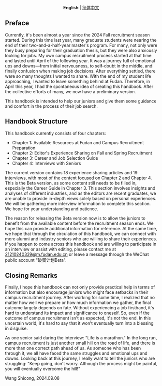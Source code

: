 <div align="center">

**English** | [简体中文][readme-zh-link]  <br />

[readme-zh-link]: ./README-zh.md
</div>

## Preface

Currently, it's been almost a year since the 2024 Fall recruitment season started. During this time last year, many graduate students were nearing the end of their two-and-a-half-year master's program. For many, not only were they busy preparing for their graduation thesis, but they were also anxiously looking for jobs. My own campus recruitment process started at that time and lasted until April of the following year. It was a journey full of emotional ups and downs—from initial nervousness, to self-doubt in the middle, and finally confusion when making job decisions. After everything settled, there were so many thoughts I wanted to share. With the end of my student life approaching, I wanted to leave something behind at Fudan. Therefore, in April this year, I had the spontaneous idea of creating this handbook. After the collective efforts of many, we now have a preliminary version.

This handbook is intended to help our juniors and give them some guidance and comfort in the process of their job search.

## Handbook Structure

This handbook currently consists of four chapters:  

- Chapter 1: Available Resources at Fudan and Campus Recruitment Preparation  
- Chapter 2: Editor's Experience Sharing on Fall and Spring Recruitment  
- Chapter 3: Career and Job Selection Guide  
- Chapter 4: Interviews with Seniors

The current version contains 18 experience sharing articles and 19 interviews, with most of the content focused on Chapter 2 and Chapter 4. This is the Beta version, as some content still needs to be filled in, especially the Career Guide in Chapter 3. This section involves insights and analyses of different industries, and as the editors are recent graduates, we are unable to provide in-depth views solely based on personal experiences. We will be gathering more interview information to complete this section. We hope for your understanding and patience.

The reason for releasing the Beta version now is to allow the juniors to benefit from the available content before the recruitment season ends. We hope this can provide additional information for reference. At the same time, we hope that through the circulation of this handbook, we can connect with more alumni and industry seniors who are willing to share their experiences. If you happen to come across this handbook and are willing to participate in an interview or assist with editing, please contact me at <21210240339@m.fudan.edu.cn> or leave a message through the WeChat public account "破蛋计划Beta".

## Closing Remarks

Finally, I hope this handbook can not only provide practical help in terms of information but also encourage juniors who might face setbacks in their campus recruitment journey. After working for some time, I realized that no matter how well we prepare or how much information we gather, the final outcome largely depends on fate. Without experiencing a job firsthand, it's hard to understand its impact and significance to oneself. So, even if the outcome of campus recruitment isn't as expected, it's not the end. In this uncertain world, it's hard to say that it won't eventually turn into a blessing in disguise.

As one senior said during the interview: "Life is a marathon." In the long run, campus recruitment is just another small hill on the road of life, and there is more than one correct path ahead of us. As someone who has been through it, we all have faced the same struggles and emotional ups and downs. Looking back at this journey, I really want to tell the juniors who are struggling: "Keep going, don't worry. Although the process might be painful, you will eventually overcome the hill!"

Wang Shicong, 2024.09.08
